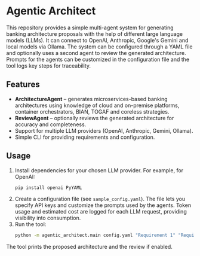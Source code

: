 # Agentic Architect

This repository provides a simple multi-agent system for generating banking
architecture proposals with the help of different large language models (LLMs).
It can connect to OpenAI, Anthropic, Google's Gemini and local models via
Ollama. The system can be configured through a YAML file and optionally uses a
second agent to review the generated architecture. Prompts for the agents
can be customized in the configuration file and the tool logs key steps
for traceability.

## Features

- **ArchitectureAgent** – generates microservices-based banking architectures
  using knowledge of cloud and on-premise platforms, container orchestrators,
  BIAN, TOGAF and coreless strategies.
- **ReviewAgent** – optionally reviews the generated architecture for accuracy
  and completeness.
- Support for multiple LLM providers (OpenAI, Anthropic, Gemini, Ollama).
- Simple CLI for providing requirements and configuration.

## Usage

1. Install dependencies for your chosen LLM provider. For example, for OpenAI:
   ```bash
   pip install openai PyYAML
   ```
2. Create a configuration file (see `sample_config.yaml`). The file
   lets you specify API keys and customize the prompts used by the
  agents. Token usage and estimated cost are logged for each LLM request,
  providing visibility into consumption.
3. Run the tool:
   ```bash
   python -m agentic_architect.main config.yaml "Requirement 1" "Requirement 2"
   ```

The tool prints the proposed architecture and the review if enabled.
